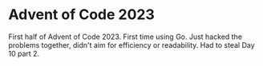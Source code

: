 # Advent of Code 2023

First half of Advent of Code 2023. First time using Go. Just hacked the problems together, didn't aim for efficiency or readability. Had to steal Day 10 part 2.
